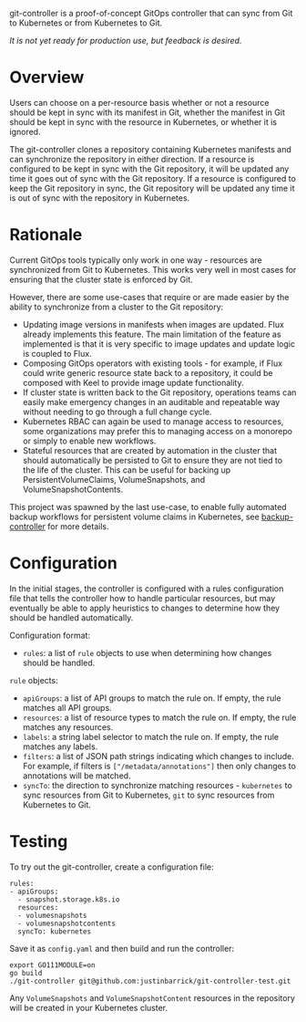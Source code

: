 git-controller is a proof-of-concept GitOps controller that can sync from Git to
Kubernetes or from Kubernetes to Git.

*It is not yet ready for production use, but feedback is desired.*

# Overview

Users can choose on a per-resource basis whether or not a resource should be kept in
sync with its manifest in Git, whether the manifest in Git should be kept in sync with
the resource in Kubernetes, or whether it is ignored.

The git-controller clones a repository containing Kubernetes manifests and can
synchronize the repository in either direction. If a resource is configured to be
kept in sync with the Git repository, it will be updated any time it goes out of sync
with the Git repository. If a resource is configured to keep the Git repository in
sync, the Git repository will be updated any time it is out of sync with the
repository in Kubernetes.

# Rationale

Current GitOps tools typically only work in one way - resources are synchronized from
Git to Kubernetes. This works very well in most cases for ensuring that the cluster
state is enforced by Git.

However, there are some use-cases that require or are made easier by the ability to
synchronize from a cluster to the Git repository:

* Updating image versions in manifests when images are updated. Flux already
  implements this feature. The main limitation of the feature as implemented is that
  it is very specific to image updates and update logic is coupled to Flux.
* Composing GitOps operators with existing tools - for example, if Flux could write
  generic resource state back to a repository, it could be composed with Keel to
  provide image update functionality.
* If cluster state is written back to the Git repository, operations teams can easily
  make emergency changes in an auditable and repeatable way without needing to go
  through a full change cycle.
* Kubernetes RBAC can again be used to manage access to resources, some organizations
  may prefer this to managing access on a monorepo or simply to enable new workflows.
* Stateful resources that are created by automation in the cluster that should
  automatically be persisted to Git to ensure they are not tied to the life of the
  cluster. This can be useful for backing up PersistentVolumeClaims, VolumeSnapshots,
  and VolumeSnapshotContents.

This project was spawned by the last use-case, to enable fully automated backup
workflows for persistent volume claims in Kubernetes, see [backup-controller](https://github.com/justinbarrick/backup-controller)
for more details.

# Configuration

In the initial stages, the controller is configured with a rules configuration file
that tells the controller how to handle particular resources, but may eventually be
able to apply heuristics to changes to determine how they should be handled
automatically.

Configuration format:

* `rules`: a list of `rule` objects to use when determining how
           changes should be handled.

`rule` objects:

* `apiGroups`: a list of API groups to match the rule on. If empty, the rule
               matches all API groups.
* `resources`: a list of resource types to match the rule on. If empty, the rule
               matches any resources.
* `labels`: a string label selector to match the rule on. If empty, the rule matches
            any labels.
* `filters`: a list of JSON path strings indicating which changes to include. For example, if filters is
             `["/metadata/annotations"]` then only changes to annotations will be matched.
* `syncTo`: the direction to synchronize matching resources - `kubernetes` to sync
            resources from Git to Kubernetes, `git` to sync resources from Kubernetes
            to Git.

# Testing

To try out the git-controller, create a configuration file:

```
rules:
- apiGroups:
  - snapshot.storage.k8s.io
  resources: 
  - volumesnapshots
  - volumesnapshotcontents
  syncTo: kubernetes
```

Save it as `config.yaml` and then build and run the controller:

```
export GO111MODULE=on
go build
./git-controller git@github.com:justinbarrick/git-controller-test.git
```

Any `VolumeSnapshots` and `VolumeSnapshotContent` resources in the repository will
be created in your Kubernetes cluster.
